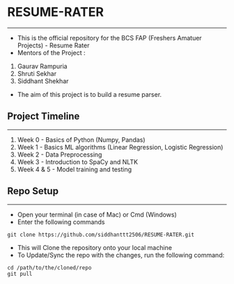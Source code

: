 # RESUME-RATER
---
- This is the official repository for the BCS FAP (Freshers Amatuer Projects) - Resume Rater
- Mentors of the Project :
1. Gaurav Rampuria 
2. Shruti Sekhar
3. Siddhant Shekhar 

- The aim of this project is to build a resume parser.

## Project Timeline
---
1. Week 0 - Basics of Python (Numpy, Pandas)
2. Week 1 - Basics ML algorithms (Linear Regression, Logistic Regression)
3. Week 2 - Data Preprocessing
4. Week 3 - Introduction to SpaCy and NLTK
5. Week 4 & 5 - Model training and testing 

## Repo Setup
---
- Open your terminal (in case of Mac) or Cmd (Windows)
- Enter the following commands
```
git clone https://github.com/siddhanttt2506/RESUME-RATER.git 
```
- This will Clone the repository onto your local machine
- To Update/Sync the repo with the changes, run the following command:
```
cd /path/to/the/cloned/repo
git pull 
```

